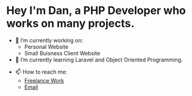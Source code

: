 # Hey I'm Dan, a PHP Developer who works on many projects.

- 🔭 I’m currently working on:
  - Personal Website
  - Small Buisness Client Website
- 🌱 I’m currently learning Laravel and Object Oriented Programming.
<!-- - 👔 I'm currently working with ...  --> 
<!-- - 👯 I’m looking to collaborate on ... -->
<!--- 🤔 I’m looking for help with ... -->
<!--- 💬 Ask me about ... -->
- 📫 How to reach me:
  - [Freelance Work](https://danweb.design)
  - [Email](mailto:daniel@danweb.design)
<!--- 😄 Pronouns: ... -->
<!--- ⚡ Fun fact: ... -->
